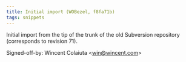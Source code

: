 ```yaml
---
title: Initial import (WOBezel, f8fa71b)
tags: snippets
---
```


Initial import from the tip of the trunk of the old Subversion repository (corresponds to revision 71).

Signed-off-by: Wincent Colaiuta &lt;win@wincent.com&gt;
